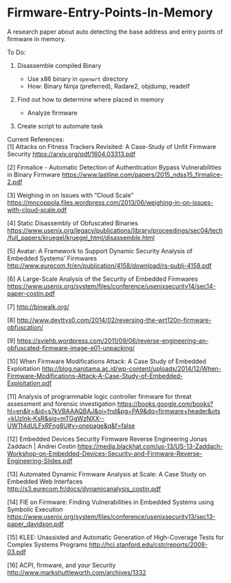 # Firmware-Entry-Points-In-Memory
A research paper about auto detecting the base address and entry points of firmware in memory.

To Do:             
1) Disassemble compiled Binary                  
    - Use x86 binary in ```openwrt``` directory      
    - How: Binary Ninja (preferred), Radare2, objdump, readelf
    
2) Find out how to determine where placed in memory
    - Analyze firmware

3) Create script to automate task

Current References:              
[1] Attacks on Fitness Trackers Revisited: A Case-Study of Unfit Firmware Security
https://arxiv.org/pdf/1604.03313.pdf

[2] Firmalice - Automatic Detection of Authentication Bypass Vulnerabilities in Binary Firmware
https://www.lastline.com/papers/2015_ndss15_firmalice-2.pdf

[3] Weighing in on Issues with “Cloud Scale”
https://mncoppola.files.wordpress.com/2013/06/weighing-in-on-issues-with-cloud-scale.pdf

[4] Static Disassembly of Obfuscated Binaries
https://www.usenix.org/legacy/publications/library/proceedings/sec04/tech/full_papers/kruegel/kruegel_html/disassemble.html

[5] Avatar: A Framework to Support Dynamic Security Analysis of Embedded Systems’ Firmwares
http://www.eurecom.fr/en/publication/4158/download/rs-publi-4158.pdf

[6] A Large-Scale Analysis of the Security of Embedded Firmwares
https://www.usenix.org/system/files/conference/usenixsecurity14/sec14-paper-costin.pdf

[7] http://binwalk.org/

[8] http://www.devttys0.com/2014/02/reversing-the-wrt120n-firmware-obfuscation/

[9] https://sviehb.wordpress.com/2011/09/06/reverse-engineering-an-obfuscated-firmware-image-e01-unpacking/

[10] When Firmware Modifications Attack: A Case Study of Embedded Exploitation
http://blog.narotama.ac.id/wp-content/uploads/2014/12/When-Firmware-Modifications-Attack-A-Case-Study-of-Embedded-Exploitation.pdf

[11] Analysis of programmable logic controller firmware for threat assessment and forensic investigation
https://books.google.com/books?hl=en&lr=&id=s7kVBAAAQBAJ&oi=fnd&pg=PA9&dq=firmware+header&ots=kUzInk-KsR&sig=mTGgWzNXX--UWTt4dULFxRFng8U#v=onepage&q&f=false

[12] Embedded Devices Security Firmware Reverse Engineering
Jonas Zaddach | Andrei Costin
https://media.blackhat.com/us-13/US-13-Zaddach-Workshop-on-Embedded-Devices-Security-and-Firmware-Reverse-Engineering-Slides.pdf

[13] Automated Dynamic Firmware Analysis at Scale: A Case Study on Embedded Web Interfaces
http://s3.eurecom.fr/docs/dynamicanalysis_costin.pdf

[14] FIE on Firmware: Finding Vulnerabilities in Embedded Systems using Symbolic Execution
https://www.usenix.org/system/files/conference/usenixsecurity13/sec13-paper_davidson.pdf

[15] KLEE: Unassisted and Automatic Generation of High-Coverage Tests for Complex Systems Programs
http://hci.stanford.edu/cstr/reports/2008-03.pdf

[16] ACPI, firmware, and your Security
http://www.markshuttleworth.com/archives/1332